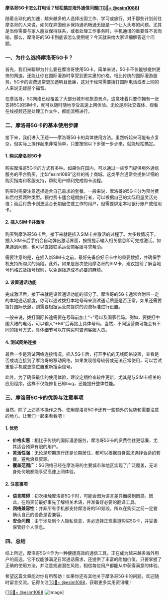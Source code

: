 **摩洛哥5G卡怎么打电话？轻松搞定海外通信问题[[TG💪+ @esim1088](https://t.me/s/esim1088)]**

随着全球化的加速，越来越多的人选择出国工作、学习或旅行。对于那些计划前往摩洛哥的人来说，如何在异国他乡保持通讯畅通无疑是一个让人头疼的问题。尤其是当你需要与家人朋友保持联系，或者处理工作事务时，手机通讯的重要性不言而喻。那么，摩洛哥的5G卡到底该怎么使用呢？今天就来给大家详细解答这个问题。

### 一、为什么选择摩洛哥5G卡？

首先，我们来聊聊为什么要在摩洛哥使用5G卡。简单来说，5G卡不仅能够提供更快的网速，还能让你在国际漫游时享受到更实惠的价格。相比传统的国际漫游服务，5G卡的资费通常更加透明且低廉，这对于经常需要拨打国际电话或者上网的人来说无疑是个福音。

在摩洛哥，5G网络已经覆盖了大部分城市和旅游景点，这意味着只要你拥有一张支持5G的SIM卡，就可以随时随地享受高速上网体验。无论是刷社交媒体、观看在线视频还是处理工作文件，都能流畅进行。

### 二、摩洛哥5G卡的基本使用步骤

接下来，我们进入正题——摩洛哥5G卡的具体使用方法。虽然听起来可能有点复杂，但实际上操作起来非常简单，只要按照以下步骤一步步来，就能轻松搞定。

#### 1. 购买摩洛哥5G卡

购买摩洛哥5G卡的方式有多种。如果你在国内，可以通过一些专门提供境外通信服务的平台购买，比如“esim1088”这样的线上商城。这类平台通常会提供详细的购买指南和客服支持，帮助用户顺利完成购卡流程。

购买时需要注意选择适合自己需求的套餐。一般来说，摩洛哥的5G卡分为预付费和后付费两种类型。预付费卡适合短期旅行者，可以根据自己的实际用量灵活充值；而后付费卡则更适合长期居住或工作的用户，但需要绑定本地银行账户或信用卡。

#### 2. 插入SIM卡并激活

购买到摩洛哥5G卡后，接下来就是插入SIM卡并激活的过程了。大多数情况下，插入SIM卡后手机会自动弹出激活界面，按照提示输入相关信息即可完成激活。如果遇到问题，也可以直接联系运营商客服寻求帮助。

需要注意的是，在插入新SIM卡之前，最好先备份好旧卡中的重要数据，并确保手机支持所购买的频段。此外，如果是首次使用摩洛哥的SIM卡，建议提前了解当地号码格式及拨号规则，以免误拨造成不必要的麻烦。

#### 3. 设置通话功能

完成激活后，接下来就是设置通话功能的部分了。摩洛哥的5G卡通常会附带一定的本地通话额度，你可以通过拨打本地号码来测试通话质量是否正常。如果还需要拨打国际长途，则需要根据运营商提供的资费标准进行设置。

一般来说，拨打国际长途需要在号码前加上“+”号以及国家代码。例如，要拨打中国大陆的电话，可以输入“+86”后再接上具体号码。当然，不同运营商可能会有不同的拨号方式，具体细节可以在购买时咨询客服人员。

#### 4. 测试网络连接

最后一步是测试网络连接情况。插入5G卡后，打开手机的无线网络设置，查看是否成功连接到了摩洛哥的移动网络。如果发现信号较弱或无法正常使用，可以尝试重启手机或更换位置重新搜索信号。

此外，为了确保最佳的使用体验，建议定期检查软件更新，尤其是与SIM卡相关的应用程序。这样不仅能修复已知bug，还能提升整体性能。

### 三、摩洛哥5G卡的优势与注意事项

当然，除了上述基本操作之外，使用摩洛哥5G卡还有一些额外的优势和需要注意的地方。让我们一起来看看吧！

#### 1. 优势

- **价格实惠**：相比于传统的国际漫游服务，摩洛哥5G卡的资费往往更低廉，尤其适合预算有限的用户。
- **灵活性强**：无论是短期旅行还是长期居住，都可以根据自身需求选择合适的套餐，避免浪费资源。
- **覆盖范围广**：5G网络已经在摩洛哥的主要城市和地区实现了广泛覆盖，无论身处何地都能享受高速上网体验。

#### 2. 注意事项

- **语言障碍**：初次接触摩洛哥5G卡时，可能会因为语言差异而感到困惑。因此，在购买前最好事先了解相关术语，并准备好必要的翻译工具。
- **网络兼容性**：并非所有手机都支持摩洛哥的5G频段，所以在购买之前一定要确认自己的设备是否兼容。
- **安全问题**：由于涉及到个人隐私信息，务必选择正规渠道购买5G卡，并妥善保管好个人信息。

### 四、总结

综上所述，摩洛哥5G卡作为一种便捷高效的通信工具，正在成为越来越多海外用户的首选。它不仅能够满足日常通话需求，还提供了丰富的附加价值。只要掌握了正确的使用方法，并注意规避潜在风险，相信每位用户都能从中获得满意的体验。

希望这篇文章能对你有所帮助！如果你还有其他关于摩洛哥5G卡的问题，欢迎随时留言交流。记得关注[TG💪+ @esim1088](https://t.me/s/esim1088)，获取更多实用资讯哦！

[[TG💪+ @esim1088](https://t.me/s/esim1088) ![Image](https://i.postimg.cc/4NQfJmqS/Snipaste-2025-05-13-00-14-12.png)]